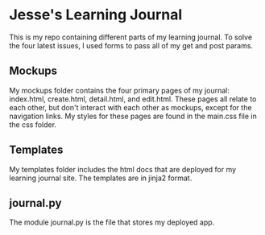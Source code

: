 Jesse's Learning Journal
========================

This is my repo containing different parts of my learning journal. To solve the four latest issues, I used forms to pass all of my get and post params.

Mockups
-------

My mockups folder contains the four primary pages of my journal: index.html, create.html, detail.html, and edit.html. These pages all relate to each other, but don't interact with each other as mockups, except for the navigation links. My styles for these pages are found in the main.css file in the css folder.

Templates
---------

My templates folder includes the html docs that are deployed for my learning journal site. The templates are in jinja2 format.

journal.py
----------

The module journal.py is the file that stores my deployed app.